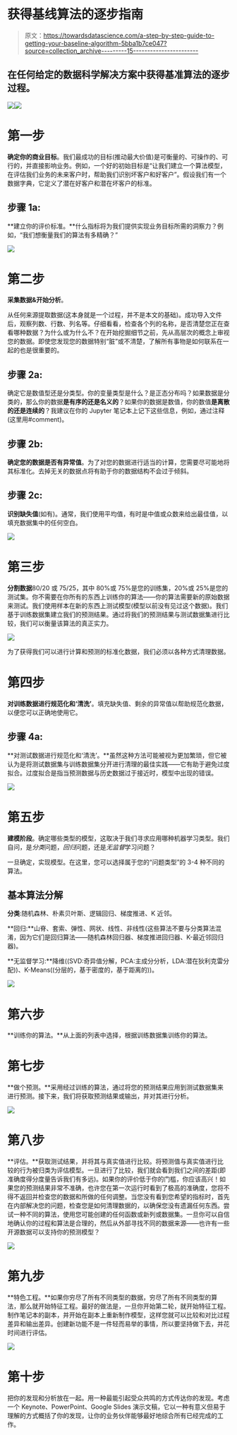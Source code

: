 # 获得基线算法的逐步指南

> 原文：<https://towardsdatascience.com/a-step-by-step-guide-to-getting-your-baseline-algorithm-5bba1b7ce047?source=collection_archive---------15----------------------->

## 在任何给定的数据科学解决方案中获得基准算法的逐步过程。

![](img/5e3a1081186fb472b344646528c87327.png)![](img/3065138d45c34618a1e00945b73c6d0c.png)

# 第一步

**确定你的商业目标**。我们最成功的目标(推动最大价值)是可衡量的、可操作的、可行的，并直接影响业务。例如，一个好的初始目标是“让我们建立一个算法模型，在评估我们业务的未来客户时，帮助我们识别坏客户和好客户”。假设我们有一个数据字典，它定义了潜在好客户和潜在坏客户的标准。

## 步骤 1a:

**建立你的评价标准。**什么指标将为我们提供实现业务目标所需的洞察力？例如，“我们想衡量我们的算法有多精确？”

![](img/499efea91a47ea57456ef55c8b8be72c.png)

# 第二步

**采集数据&开始分析**。

从任何来源提取数据(这本身就是一个过程，并不是本文的基础)。成功导入文件后，观察列数、行数、列名等。仔细看看，检查各个列的名称，是否清楚您正在查看哪种数据？为什么或为什么不？在开始挖掘细节之前，先从高层次的概念上审视您的数据。即使您发现您的数据特别“脏”或不清楚，了解所有事物是如何联系在一起的也是很重要的。

## 步骤 2a:

确定它是数值型还是分类型。你的变量类型是什么？是正态分布吗？如果数据是分类的，那么你的数据**是有序的还是名义的**？如果你的数据是数值，你的数值**是离散的还是连续的**？我建议在你的 Jupyter 笔记本上记下这些信息，例如，通过注释(这里用#comment)。

## 步骤 2b:

**确定您的数据是否有异常值**。为了对您的数据进行适当的计算，您需要尽可能地将其标准化。去掉无关的数据点将有助于你的数据结构不会过于倾斜。

## 步骤 2c:

**识别缺失值**(如有)。通常，我们使用平均值，有时是中值或众数来给出最佳值，以填充数据集中的任何空白。

![](img/6a5b65ff7becfefb34dc1448ae0fd669.png)

# 第三步

**分割数据**80/20 或 75/25，其中 80%或 75%是您的训练集，20%或 25%是您的测试集。你不需要在你所有的东西上训练你的算法——你的算法需要新的原始数据来测试。我们使用样本在新的东西上测试模型(模型以前没有见过这个数据)。我们基于训练数据集建立我们的预测结果。通过将我们的预测结果与测试数据集进行比较，我们可以衡量该算法的真正实力。

![](img/472af8e8e0a712bea228fff9f7257939.png)

为了获得我们可以进行计算和预测的标准化数据，我们必须以各种方式清理数据。

# 第四步

**对训练数据进行规范化和‘清洗’**。填充缺失值、剩余的异常值以帮助规范化数据，以便您可以正确地使用它。

## 步骤 4a:

**对测试数据进行规范化和‘清洗’。**虽然这种方法可能被视为更加繁琐，但它被认为是将测试数据集与训练数据集分开进行清理的最佳实践——它有助于避免过度拟合。过度拟合是指当预测数据与历史数据过于接近时，模型中出现的错误。

![](img/1434395c1db6f284f1ff64158efec432.png)

# 第五步

**建模阶段**。确定哪些类型的模型，这取决于我们寻求应用哪种机器学习类型。我们自问，是*分类*问题，*回归*问题，还是*无监督*学习问题？

一旦确定，实现模型。在这里，您可以选择属于您的“问题类型”的 3-4 种不同的算法。

## 基本算法分解

**分类**:随机森林、朴素贝叶斯、逻辑回归、梯度推进、K 近邻。

**回归:**山脊、套索、弹性、网状、线性、非线性(这些算法不要与分类算法混淆，因为它们是回归算法——随机森林回归器、梯度推进回归器、K-最近邻回归器)。

**无监督学习:**降维((SVD:奇异值分解，PCA:主成分分析，LDA:潜在狄利克雷分配))、K-Means((分层的，基于密度的，基于距离的))。

![](img/9af1c2a5174eedcdb5d0ffc0ad3499ad.png)

# 第六步

**训练你的算法。**从上面的列表中选择，根据训练数据集训练你的算法。

# 第七步

**做个预测。**采用经过训练的算法，通过将您的预测结果应用到测试数据集来进行预测。接下来，我们将获取预测结果或输出，并对其进行分析。

![](img/d898f6a7ebf1080d04a05348e232c886.png)

# 第八步

**评估。**获取测试结果，并将其与真实值进行比较。将预测值与真实值进行比较的行为被归类为评估模型。一旦进行了比较，我们就会看到我们之间的差距(即准确度得分度量告诉我们有多远)。如果你的评价低于你的门槛，你应该高兴！如果您的预测结果非常不准确，也许您在第一次运行时看到了极高的准确度，您将不得不返回并检查您的数据和所做的任何调整。当您没有看到您希望的指标时，首先在内部解决您的问题，检查您是如何清理数据的，以确保您没有遗漏任何东西。尝试一种不同的算法，使用您可能创建的任何函数或新列或数据集。一旦你可以自信地确认你的过程和算法是合理的，然后从外部寻找不同的数据来源——也许有一些开源数据可以支持你的预测模型？

![](img/c9512d1626b7b74bd7d402a055799e8d.png)

# 第九步

**特色工程。**如果你穷尽了所有不同类型的数据，穷尽了所有不同类型的算法，那么就开始特征工程。最好的做法是，一旦你开始第二轮，就开始特征工程。制作笔记本的副本，并开始在副本上重新制作模型，这样您就可以比较和对比过程差异和输出差异。创建新功能不是一件轻而易举的事情，所以要坚持做下去，并花时间进行评估。

![](img/fde7410705c1c348d4e4b3a0d3913061.png)

# 第十步

把你的发现和分析放在一起。用一种最能引起受众共鸣的方式传达你的发现。考虑一个 Keynote、PowerPoint、Google Slides 演示文稿，它以一种有意义但易于理解的方式概括了你的发现，让你的业务伙伴能够最好地综合所有已经完成的工作。